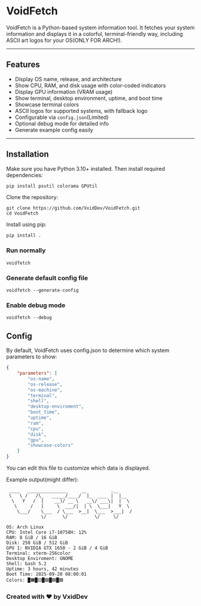 # VoidFetch

VoidFetch is a Python-based system information tool. It fetches your system information and displays it in a colorful, terminal-friendly way, including ASCII art logos for your OS(ONLY FOR ARCH!).

---

## Features

- Display OS name, release, and architecture
- Show CPU, RAM, and disk usage with color-coded indicators
- Display GPU information (VRAM usage)
- Show terminal, desktop environment, uptime, and boot time
- Showcase terminal colors
- ASCII logos for supported systems, with fallback logo
- Configurable via `config.json`(Limited)
- Optional debug mode for detailed info
- Generate example config easily

---

## Installation

Make sure you have Python 3.10+ installed. Then install required dependencies:

```bash
pip install psutil colorama GPUtil
```
Clone the repository:
```
git clone https://github.com/VxidDev/VoidFetch.git
cd VoidFetch
```
Install using pip:
```
pip install .
```
### Run normally
```
voidfetch
```

### Generate default config file
```
voidfetch --generate-config
```

### Enable debug mode
```
voidfetch --debug
```

## Config

By default, VoidFetch uses config.json to determine which system parameters to show:

```json
{
    "parameters": [
        "os-name",
        "os-release",
        "os-machine",
        "terminal",
        "shell",
        "desktop-enviroment",
        "boot_time",
        "uptime",
        "ram",
        "cpu",
        "disk",
        "gpu",
        "showcase-colors"
    ]
}
```
You can edit this file to customize which data is displayed.

Example output(might differ):
```
 ____   _______________     __         .__     
 \   \ /   /\_   _____/____/  |_  ____ |  |__  
  \   Y   /  |    __)/ __ \   __\/ ___\|  |  \ 
   \     /   |     \  ___/|  | \  \___|   Y  \
    \___/    \___  / \___  >__|  \___  >___|  /
             \/      \/          \/     \/ 

OS: Arch Linux
CPU: Intel Core i7-10750H: 12%
RAM: 8 GiB / 16 GiB
Disk: 250 GiB / 512 GiB
GPU 1: NVIDIA GTX 1650 - 2 GiB / 4 GiB
Terminal: xterm-256color
Desktop Enviroment: GNOME
Shell: bash 5.2
Uptime: 3 hours, 42 minutes
Boot Time: 2025-09-20 08:00:01
Colors: █🟧█🟨█🟩█🟦█🟪
```

### Created with ❤️ by VxidDev



